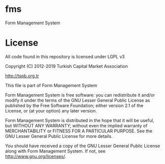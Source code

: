 # fms
Form Management System

# License

All code found in this repository is licensed under LGPL v3

Copyright (C) 2012-2019 Turkish Capital Market Association

<http://tspb.org.tr>

This file is part of Form Management System

Form Management System is free software: you can redistribute it and/or
modify it under the terms of the GNU Lesser General Public License
as published by the Free Software Foundation; either version 2.1
of the License, or (at your option) any later version. 

Form Management System is distributed in the hope that it will be useful,
but WITHOUT ANY WARRANTY; without even the implied warranty of
MERCHANTABILITY or FITNESS FOR A PARTICULAR PURPOSE. See the GNU
Lesser General Public License for more details.

You should have received a copy of the GNU Lesser General Public License
along with Form Management System. If not, see <http://www.gnu.org/licenses/>.
